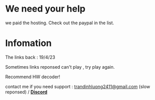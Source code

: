 # We need your help
we paid the hosting. Check out the paypal in the list.

# Infomation

The links back : 19/4/23

Sometimes links reponsed can't play , try play again.

Recommend HW decoder!

contact me if you need support : trandinhluong2411@gmail.com (slow reponsed) / **[Discord](https://lookup.guru/673447795843399690)**

